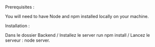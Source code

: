Prerequisites :

You will need to have Node and npm installed locally on your machine.

Installation :

Dans le dossier Backend / Installez le server run npm install / Lancez le serveur : node server.
